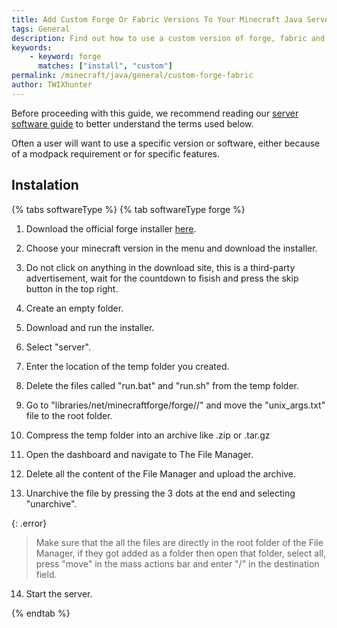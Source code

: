 ```yaml
---
title: Add Custom Forge Or Fabric Versions To Your Minecraft Java Server
tags: General
description: Find out how to use a custom version of forge, fabric and forks not available in the versions list.
keywords:
    - keyword: forge
      matches: ["install", "custom"]
permalink: /minecraft/java/general/custom-forge-fabric
author: TWIXhunter
---
```


Before proceeding with this guide, we recommend reading our [server software guide](/minecraft/java/general/server-software) to better understand the terms used below.

Often a user will want to use a specific version or software, either because of a modpack requirement or for specific features.

## Instalation
{% tabs softwareType %} 
{% tab softwareType forge  %}
1. Download the official forge installer [here](https://files.minecraftforge.net/net/minecraftforge/forge/).

2. Choose your minecraft version in the menu and download the installer.

3. Do not click on anything in the download site, this is a third-party advertisement, wait for the countdown to fisish and press the skip button in the top right.

4. Create an empty folder.

5. Download and run the installer.

6. Select "server".

7. Enter the location of the temp folder you created.

8. Delete the files called "run.bat" and "run.sh" from the temp folder.

9. Go to "libraries/net/minecraftforge/forge/<version>/" and move the "unix_args.txt" file to the root folder.

10. Compress the temp folder into an archive like .zip or .tar.gz

11. Open the dashboard and navigate to The File Manager.

12. Delete all the content of the File Manager and upload the archive.

13. Unarchive the file by pressing the 3 dots at the end and selecting "unarchive".

   {: .error}
   > Make sure that the all the files are directly in the root folder of the File Manager, if they got added as a folder then open that folder, select all, press "move" in the mass actions bar and enter "/" in the destination field.

14. Start the server.

{% endtab %}
